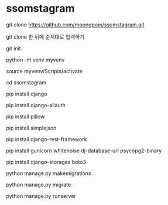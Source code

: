 # ssomstagram

git clone https://github.com/moongpom/ssomstagram.git

git clone 한 뒤에 순서대로 입력하기

git init

python -m venv myvenv

source myvenv/Scripts/activate

cd ssomstagram

pip install django

pip install django-allauth

pip install pillow

pip install simplejson

pip install django-rest-framework

pip install gunicorn whitenoise dj-database-url psycopg2-binary

pip install django-storages boto3

python manage.py makemigrations

python manage.py migrate


python manage.py runserver
